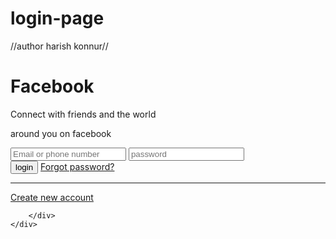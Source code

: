 # login-page
//author harish konnur//
<!DOCTYPE html>
<html lang="en">
<head>
    <meta charset="UTF-8">
    <meta name="viewport" content="width=device-width, initial-scale=1.0">
    <title> Facebook login</title>
   <link rel="stylesheet" href="style.css">    
</head>
<body>
    <div class="container">
        <div class="facebook-page">
            <div class="text">
                <h1>Facebook</h1>
                <p>Connect with friends and the world</p>
                <p>around you on facebook</p>
                </div>
                <form action="#">
                <input type="email" placeholder="Email or phone number" required>
                <input type="password" placeholder="password" required>
                <div class="login-link">
                <button type="submit" class="login-btn">login</button>
                <a href="#" class="forgot- password">Forgot password?</a>
                </div>
                <hr>
                <div class="create">
                    <a href="#"> Create new account</a>
                </div>
            </form>
            



        </div>
    </div>
</body>
</html>
